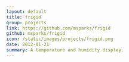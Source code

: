 ```yaml
---
layout: default
title: frigid
group: projects
link: https://github.com/msparks/frigid
github: msparks/frigid
icon: /static/images/projects/frigid.png
date: 2012-01-21
summary: A temperature and humidity display.
---
```

